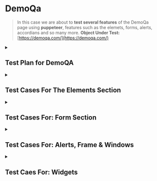# DemoQa

> In this case we are about to **test several features** of the DemoQa page using **puppeteer**, features such as the elemets, forms, alerts, accordians and so many more.
**Object Under Test:** [https://demoqa.com/](https://demoqa.com/)


<details>
  <summary><h2>Test Plan for DemoQA</h2></summary>

  **Objective:** The objective of this test plan is to validate the functionality and usability of the interactive elements on the QA demonstration webpage.

**Scope:** This test plan covers the following elements on the webpage:

- Elements
- Forms
- Alerts, Frame & Windows
- Widgets
- Interactions
- Book Store Application

**Approach:** Each of the above elements will be tested individually to ensure they function as expected. Automated tests using Puppeteer will be used to simulate user interaction with these elements, using desktop and mobile views.

**Test Strategy:**

1. **Elements:** Verify that all elements (buttons, text boxes, etc.) load correctly and respond to user interaction as expected.
2. **Forms:** Verify that forms accept user input and process it correctly. This includes input validation and verifying that success/error messages are displayed correctly.
3. **Alerts, Frame & Windows:** Verify that alerts display correctly and that frames and windows load and function as expected.
4. **Widgets:** Verify that widgets load correctly and function as expected.
5. **Interactions:** Verify that interactions (such as drag and drop) function correctly.
6. **Book Store Application:** Verify that the bookstore application loads correctly, that all links and buttons function as expected, and that the shopping cart functionality works correctly.

**Success Criteria:** Each of the above elements should function as expected with no errors. Any deviation from expected functionality will be considered a test failure.

**Schedule:** The tests will be performed in the following order: Elements, Forms, Alerts, Frame & Windows, Widgets, Interactions, Book Store Application. Each set of tests will be performed in a separate session to avoid interference between tests.

**Resources:** The tests will be performed using Puppeteer to automate user interactions. **A development environment with Node.js and Puppeteer installed will be required.**

**Risks:** The main risks to this test plan are changes to the QA demonstration webpage that could cause tests to fail. To mitigate this risk, the webpage will be reviewed before each test session to identify any changes that could affect the tests.

</details>

<details>
  <summary><h2>Test Cases For The Elements Section</h2></summary>

  <details>
    <summary><h3>Test Case 1: Text Box</h3></summary>

  **Test Objective:** Verify that the text box accepts user input and displays the results correctly.

  **Steps to Follow (Manual Testing):**

  1. Open the webpage **[https://demoqa.com/text-box](https://demoqa.com/text-box)** in a browser.
  2. Enter a name into the "Full Name" field.
  3. Enter an email into the "Email" field.
  4. Enter an address into the "Current Address" field.
  5. Enter another address into the "Permanent Address" field.
  6. Click the "Submit" button.
  7. Verify that the results are displayed correctly under "Output".

  **Expected Outcome:** After clicking "Submit", the results should be displayed under "Output" and should match the data you entered into the form fields.

  **Automation code using puppeteer is [here](https://github.com/AngelDHackerman/puppeteer-automation-testing/tree/master/DemoQa).**
  </details>


  <details>
    <summary><h3> Test Case 2: Check Box</h3></summary>

  **Test Objective:** Verify that the checkboxes can be selected and unselected, and that the correct output is displayed when a checkbox is selected.

  **Steps to Follow (Manual Testing):**

  1. Open the webpage **[https://demoqa.com/checkbox](https://demoqa.com/checkbox)** in a browser.
  2. Click on the toggle on the left of the directory “Home”; Desktop, Documents, Downloads should be displayed now. 
  3. Click on the left toggles of each of those new directories, under Documents 2 new directories should be shown now: WorkSpace & Office. 
  4. Click on the left toggle of those directories: WorkSpace & Office. 
  5. Now select one by one the files: Notes, Commands, React, Angular, Veu, Public, Private, Classified, General, Word File.doc and Excel File.doc. All check box should be marked now **(CREATE A VALIDATION FOR THE “you have selected” SECTION)**. 
  6. Now unselect all the files by clicking on the check box of the parent directory “Home”, now all files should be unselected. 
  7. Collapse all directories by clicking on the toggle of the parent directories:  Desktop, Documents, Downloads and then collapse the directory Home.

  **Expected Outcome:** After clicking on a checkbox, it should be selected and the correct output should be displayed in the "Checked and unchecked" box. If the checkbox is clicked again, it should be unselected and the output should be updated accordingly.
  </details>


  <details>
    <summary><h3>Test Case 3: Radio Button</h3></summary>

  **Test Objective:** Verify that the radio buttons can be selected and that the correct output is displayed when a radio button is selected.

  **Steps to Follow (Manual Testing):**

  1. Open the webpage **[https://demoqa.com/radio-button](https://demoqa.com/radio-button)** in a browser.
  2. Click on a radio button “yes”.
  3. Verify that the radio button is selected.
  4. Verify that the correct output is displayed below the radio buttons.
  5. Click on a radio button “Impressive”.
  6. Verify that the radio button is selected.
  7. Verify that the correct output is displayed below the radio buttons.

  **Expected Outcome:** After clicking on a radio button, it should be selected and the correct output should be displayed below the radio buttons. If another radio button is clicked, it should become selected and the previous one should be deselected, and the output should be updated accordingly.
  </details>


  <details>
    <summary><h3>Test Case 4: Web Tables</h3></summary>

  **Test Objective:** Verify that the web table displays the correct data and that the user can interact with the table as expected.

  **Steps to Follow (Manual Testing):**

  1. Open the webpage **[https://demoqa.com/webtables](https://demoqa.com/webtables)** in a browser.
  2. Verify that the table is displayed with the correct data.
  3. Click on the button “Delete” in the "Action" column for the first row (Cierra Vega) and verify that the row is removed. 
  4. Click on the button “Edit” in the "Action" column for the new first row (Kierra Gentry) and change the name to “Katrina” and her age is now “19”, click on submit button. Name has to be changed now to katrina with 19 years old
  5. Click on the “Add” button, fill out the first and last name with “Angel Hackerman”, email: angelhackerman@test.com, Age 27, salary 4000, department IT. Click on submit. A new row has to be created 
  6. In the input “type to search” type “Angel” and the new row created has to be displayed, make sure the first column if for “Angel Hackerman” 

  **Expected Outcome:** The table should display the correct data and the buttons in the "Action" column should function as expected. If there is an "Add" button, it should allow you to add a new row to the table, also we should be able to delete and edit the columns of the table. 
  </details>




  <details>
    <summary><h3>Test Case 5: Buttons</h3></summary>

  **Test Objective:** Verify that the buttons on the page respond correctly to user interactions.

  **Steps to Follow (Manual Testing):**

  1. Open the webpage **[https://demoqa.com/buttons](https://demoqa.com/buttons)** in a browser.
  2. Double click on the "Double Click Me" button and verify that the correct message is displayed.
  3. Right click on the "Right Click Me" button and verify that the correct message is displayed.
  4. Click on the "Click Me" button and verify that the correct message is displayed.

  **Expected Outcome:** After interacting with each button, the correct message should be displayed below the button. The "Double Click Me" button should display a message about a double click, the "Right Click Me" button should display a message about a right click, and the "Click Me" button should display a message about a click.
  </details>


  <details>
    <summary><h3>Test Case 6: Links</h3></summary>

  **Test Objective:** Verify that the links on the page respond correctly to user interactions and that the correct API status is received.

  **Steps to Follow (Manual Testing):**

  1. Open the webpage **[https://demoqa.com/links](https://demoqa.com/links)** in a browser.
  2. Click on “Home” and “HomeS9OAn” both should open a new tab and show you the home page. 
  3. Click on the "Created" link and verify that the correct API status is displayed.
  4. Repeat for the other links ("No Content", "Moved", "Bad Request", "Unauthorized", "Forbidden", "Not Found").

  **Expected Outcome:** After clicking on each link, the correct API status should be displayed. For example, after clicking on the "Created" link, the API status "201 Created" should be displayed.
  </details>

</details>



<details>
  <summary><h2>Test Cases For: Form Section</h2></summary> 

 <h3>Test Case 1: Automation Practice Form</h3>

**Test Objective:** Verify that the form on the page can be filled out correctly and that the correct output is displayed when the form is submitted.

**Steps to Follow (Manual Testing):**

1. Open the webpage **https://demoqa.com/automation-practice-form** in a browser.
2. Enter a first name into the "First Name" field.
3. Enter a last name into the "Last Name" field.
4. Enter an email into the "Email" field.
5. Select a gender.
6. Enter a mobile number into the "Mobile Number" field.
7. Enter a subject into the "Subjects" field.
8. Select a hobby.
9. Enter an address into the "Current Address" field.
10. Select a state from the "State" dropdown.
11. Select a city from the "City" dropdown.
12. Click the "Submit" button.
13. Verify that the correct output is displayed.

**Expected Outcome:** After filling out the form and clicking "Submit", the correct output should be displayed. This output should match the data you entered into the form fields.
</details>



<details>
<summary><h2>Test Cases For: Alerts, Frame & Windows</h2></summary>

  <details>
    <summary><h3>Test Case 1: Browser Windows</h3></summary>

**Test Objective:** Verify that the buttons on the page open new browser windows or tabs as expected.

**Steps to Follow (Manual Testing):**
  1. Open the webpage **https://demoqa.com/browser-windows** in a browser.
  2. Click on the "New Tab" button and verify that a new tab opens.
  3. Switch to the new tab and verify that it has the correct content.
  4. Repeat for the "New Window" and "New Window Message" buttons.

**Expected Outcome:** After clicking on each button, a new browser window or tab should open with the correct content. The "New Tab" button should open a new tab, the "New Window" button should open a new window, and the "New Window Message" button should open a new window with a message.
  </details>

  <details>
    <summary><h3>Test Case 2: Browser Alerts</h3></summary>
    
  **Test Objective:** Verify that the buttons on the page trigger the correct browser alerts and that the alerts display the correct messages.

  **Steps to Follow (Manual Testing):**

  1. Open the webpage **https://demoqa.com/alerts** in a browser.
  2. Click on the "Click me" button and verify that a browser alert appears.
  3. Verify that the alert displays the correct message.
  4. Dismiss the alert and verify that it closes correctly.
  5. Repeat for the other buttons alerts like the **5 seconds alert**.
  6. Click on the confirm box alert, once the alert is dismissed, make sure the confirmation message is shown.
  7. Click on the prompt box alert and write “Angel Hackerman”, and make sure the confirmation message says: “You entered Angel Hackerman”.

**Expected Outcome:** After clicking on each button, a browser alert should appear with the correct message. The alert should be dismissable and should close correctly when dismissed.
  </details>

  <details>
  <summary><h3>Test Case 3: Modal Dialogs</h3></summary>

**Test Objective:** Verify that the buttons on the page open the correct modal dialogs and that the dialogs display the correct content.

**Steps to Follow (Manual Testing):**

1. Open the webpage **https://demoqa.com/modal-dialogs** in a browser.
2. Click on the "Small modal" button and verify that a small modal dialog appears with the correct content.
3. Close the small modal and verify that it closes correctly.
4. Click on the "Large modal" button and verify that a large modal dialog appears with the correct content.
5. Close the large modal and verify that it closes correctly.

**Expected Outcome:** After clicking on each button, a modal dialog should appear with the correct content. The "Small modal" button should open a small modal dialog, and the "Large modal" button should open a large modal dialog. When the modal is closed, it should disappear from the screen.
  </details>
</details>

<details>
<summary><h2>Test Caes For: Widgets</h2></summary>

<details>
<summary><h3>Test Case 1: Accordian</h3></summary>

**Test Objective:** Verify that the accordion on the page functions correctly, expanding and collapsing sections as expected and displaying the correct content.

**Steps to Follow (Manual Testing):**

1. Open the webpage https://demoqa.com/accordian in a browser.
2. Click on the first section of the accordion ("What is Lorem Ipsum?") and verify that it expands to display the correct content.
3. Click on the first section again and verify that it collapses.
4. Repeat for the other sections of the accordion ("Where does it come from?" and "Why do we use it?").

**Expected Outcome:** After clicking on a section of the accordion, it should expand to display the correct content. When clicked again, it should collapse. The other sections should behave in the same way.
</details>

<details>
<summary><h3>Test Case 2: Auto Complete</h3></summary>

**Test Objective:** Verify that the autocomplete fields on the page function correctly, suggesting the correct options as the user types.

**Steps to Follow (Manual Testing):**

1. Open the webpage https://demoqa.com/auto-complete in a browser.
2. Click on the "Type multiple color names" field and start typing a color name.
3. type "r" and select "Green" from the dropdown options
4. Verify that the correct color names are suggested as you type.
5. Click on one of the suggested color names and verify that it is added to the field.
6. Repeat for the "Type single color name" field, e.g type "b" and select "black"

**Expected Outcome:** After typing into an autocomplete field, the correct color names should be suggested. When a suggested color name is clicked, it should be added to the field. The "Type multiple color names" field should allow multiple color names to be added, while the "Type single color name" field should only allow one.
</details>



</details>